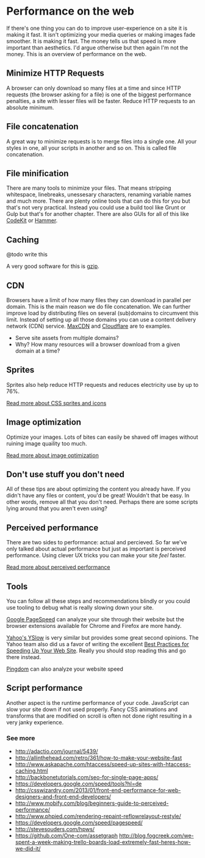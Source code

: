 # Performance on the web

If there's one thing you can do to improve user-experience on a site it is making it fast. It isn't optimizing your media queries or making images fade smoother. It is making it fast. The money tells us that speed is more important than aesthetics. I'd argue otherwise but then again I'm not the money. This is an overview of performance on the web.

## Minimize HTTP Requests

A browser can only download so many files at a time and since HTTP requests (the browser asking for a file) is one of the biggest performance penalties, a site with lesser files will be faster. Reduce HTTP requests to an absolute minimum.

## File concatenation

A great way to minimize requests is to merge files into a single one. All your styles in one, all your scripts in another and so on. This is called file concatenation.

## File minification

There are many tools to minimize your files. That means stripping whitespace, linebreaks, unessesary characters, renaming variable names and much more. There are plenty online tools that can do this for you but that's not very practical. Instead you could use a build tool like Grunt or Gulp but that's for another chapter. There are also GUIs for all of this like [CodeKit](https://incident57.com/codekit/) or [Hammer](http://hammerformac.com/).

## Caching

@todo write this

A very good software for this is [gzip](http://betterexplained.com/articles/how-to-optimize-your-site-with-gzip-compression/).

## CDN

Browsers have a limit of how many files they can download in parallel per domain. This is the main reason we do file concatenation. We can further improve load by distributing files on several (sub)domains to circumvent this limit. Instead of setting up all those domains you can use a content delivery network (CDN) service. [MaxCDN](http://www.maxcdn.com/) and [Cloudflare](http://www.cloudflare.com/) are to examples.

- Serve site assets from multiple domains?
- Why? How many resources will a browser download from a given domain at a time?

## Sprites

Sprites also help reduce HTTP requests and reduces electricity use by up to 76%.

[Read more about CSS sprites and icons](http://codesandnotes.com/css-sprites-and-icons)

## Image optimization

Optimize your images. Lots of bites can easily be shaved off images without ruining image quaility too much.

[Read more about image optimization](http://codesandnotes.com/image-optimization)

## Don't use stuff you don't need

All of these tips are about optimizing the content you already have. If you didn't have any files or content, you'd be great! Wouldn't that be easy. In other words, remove all that you don't need. Perhaps there are some scripts lying around that you aren't even using?

## Perceived performance

There are two sides to performance: actual and percieved. So far we've only talked about actual performance but just as important is perceived performance. Using clever UX tricks you can make your site _feel_ faster.

[Read more about perceived performance](http://codesandnotes.com/perceived-performance)

## Tools

You can follow all these steps and recommendations blindly or you could use tooling to debug what is really slowing down your site.

[Google PageSpeed](https://developers.google.com/speed/pagespeed/) can analyze your site through their website but the browser extensions available for Chrome and Firefox are more handy.

[Yahoo's YSlow](http://developer.yahoo.com/yslow/) is very similar but provides some great second opinions. The Yahoo team also did us a favor of writing the excellent [Best Practices for Speeding Up Your Web Site](http://developer.yahoo.com/performance/rules.html). Really you should stop reading this and go there instead.

[Pingdom](http://tools.pingdom.com/fpt/) can also analyze your website speed

## Script performance

Another aspect is the runtime performance of your code. JavaScript can slow your site down if not used properly. Fancy CSS animations and transforms that are modified on scroll is often not done right resulting in a very janky experience.

### See more

- http://adactio.com/journal/5439/
- http://allinthehead.com/retro/361/how-to-make-your-website-fast
- http://www.askapache.com/htaccess/speed-up-sites-with-htaccess-caching.html
- http://backbonetutorials.com/seo-for-single-page-apps/
- https://developers.google.com/speed/tools?hl=de
- http://csswizardry.com/2013/01/front-end-performance-for-web-designers-and-front-end-developers/
- http://www.mobify.com/blog/beginners-guide-to-perceived-performance/
- http://www.phpied.com/rendering-repaint-reflowrelayout-restyle/
- https://developers.google.com/speed/pagespeed/
- http://stevesouders.com/hpws/
- https://github.com/One-com/assetgraph
http://blog.fogcreek.com/we-spent-a-week-making-trello-boards-load-extremely-fast-heres-how-we-did-it/
